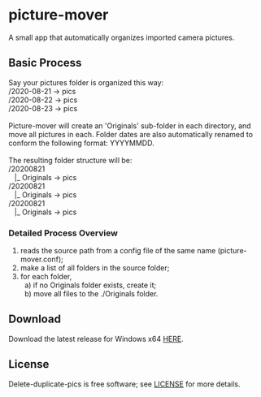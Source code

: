 # picture-mover
  A small app that automatically organizes imported camera pictures.<br>

## Basic Process

  Say your pictures folder is organized this way:<br>
/2020-08-21 -> pics<br>
/2020-08-22 -> pics<br>
/2020-08-23 -> pics<br>
<br>
  Picture-mover will create an 'Originals' sub-folder in each directory, and move all pictures in each. Folder dates are also automatically renamed to conform the following format: YYYYMMDD.<br>
  <br>
  The resulting folder structure will be:<br>
/20200821<br>
&nbsp;&nbsp;&nbsp;|_ Originals -> pics<br>
/20200821<br>
&nbsp;&nbsp;&nbsp;|_ Originals -> pics<br>
/20200821<br>
&nbsp;&nbsp;&nbsp;|_ Originals -> pics<br>

### Detailed Process Overview

1) reads the source path from a config file of the same name (picture-mover.conf);
2) make a list of all folders in the source folder;
3) for each folder,<br>
&nbsp;&nbsp;a) if no Originals folder exists, create it;<br>
&nbsp;&nbsp;b) move all files to the ./Originals folder.<br>

## Download

Download the latest release for Windows x64 [HERE](https://github.com/DexterLagan/picture-mover/releases).

## License

Delete-duplicate-pics is free software; see [LICENSE](https://github.com/DexterLagan/picture-mover/blob/master/LICENSE) for more details.
